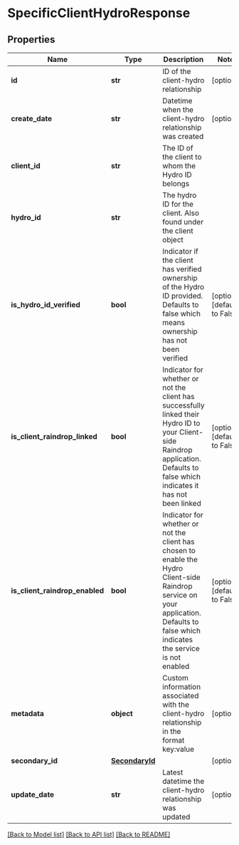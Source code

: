 # SpecificClientHydroResponse

## Properties
Name | Type | Description | Notes
------------ | ------------- | ------------- | -------------
**id** | **str** | ID of the client-hydro relationship | [optional] 
**create_date** | **str** | Datetime when the client-hydro relationship was created | [optional] 
**client_id** | **str** | The ID of the client to whom the Hydro ID belongs | 
**hydro_id** | **str** | The hydro ID for the client. Also found under the client object | 
**is_hydro_id_verified** | **bool** | Indicator if the client has verified ownership of the Hydro ID provided. Defaults to false which means ownership has not been verified | [optional] [default to False]
**is_client_raindrop_linked** | **bool** | Indicator for whether or not the client has successfully linked their Hydro ID to your Client-side Raindrop application. Defaults to false which indicates it has not been linked | [optional] [default to False]
**is_client_raindrop_enabled** | **bool** | Indicator for whether or not the client has chosen to enable the Hydro Client-side Raindrop service on your application. Defaults to false which indicates the service is not enabled | [optional] [default to False]
**metadata** | **object** | Custom information associated with the client-hydro relationship in the format key:value | [optional] 
**secondary_id** | [**SecondaryId**](SecondaryId.md) |  | [optional] 
**update_date** | **str** | Latest datetime the client-hydro relationship was updated | [optional] 

[[Back to Model list]](../README.md#documentation-for-models) [[Back to API list]](../README.md#documentation-for-api-endpoints) [[Back to README]](../README.md)


